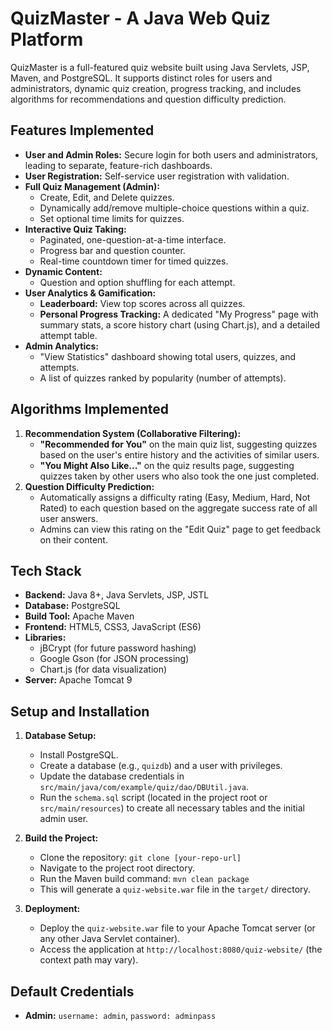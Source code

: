 # QuizMaster - A Java Web Quiz Platform

QuizMaster is a full-featured quiz website built using Java Servlets, JSP, Maven, and PostgreSQL. It supports distinct roles for users and administrators, dynamic quiz creation, progress tracking, and includes algorithms for recommendations and question difficulty prediction.

## Features Implemented

- **User and Admin Roles:** Secure login for both users and administrators, leading to separate, feature-rich dashboards.
- **User Registration:** Self-service user registration with validation.
- **Full Quiz Management (Admin):**
    - Create, Edit, and Delete quizzes.
    - Dynamically add/remove multiple-choice questions within a quiz.
    - Set optional time limits for quizzes.
- **Interactive Quiz Taking:**
    - Paginated, one-question-at-a-time interface.
    - Progress bar and question counter.
    - Real-time countdown timer for timed quizzes.
- **Dynamic Content:**
    - Question and option shuffling for each attempt.
- **User Analytics & Gamification:**
    - **Leaderboard:** View top scores across all quizzes.
    - **Personal Progress Tracking:** A dedicated "My Progress" page with summary stats, a score history chart (using Chart.js), and a detailed attempt table.
- **Admin Analytics:**
    - "View Statistics" dashboard showing total users, quizzes, and attempts.
    - A list of quizzes ranked by popularity (number of attempts).

## Algorithms Implemented

1.  **Recommendation System (Collaborative Filtering):**
    - **"Recommended for You"** on the main quiz list, suggesting quizzes based on the user's entire history and the activities of similar users.
    - **"You Might Also Like..."** on the quiz results page, suggesting quizzes taken by other users who also took the one just completed.
2.  **Question Difficulty Prediction:**
    - Automatically assigns a difficulty rating (Easy, Medium, Hard, Not Rated) to each question based on the aggregate success rate of all user answers.
    - Admins can view this rating on the "Edit Quiz" page to get feedback on their content.

## Tech Stack

- **Backend:** Java 8+, Java Servlets, JSP, JSTL
- **Database:** PostgreSQL
- **Build Tool:** Apache Maven
- **Frontend:** HTML5, CSS3, JavaScript (ES6)
- **Libraries:**
    - jBCrypt (for future password hashing)
    - Google Gson (for JSON processing)
    - Chart.js (for data visualization)
- **Server:** Apache Tomcat 9

## Setup and Installation

1.  **Database Setup:**
    - Install PostgreSQL.
    - Create a database (e.g., `quizdb`) and a user with privileges.
    - Update the database credentials in `src/main/java/com/example/quiz/dao/DBUtil.java`.
    - Run the `schema.sql` script (located in the project root or `src/main/resources`) to create all necessary tables and the initial admin user.

2.  **Build the Project:**
    - Clone the repository: `git clone [your-repo-url]`
    - Navigate to the project root directory.
    - Run the Maven build command: `mvn clean package`
    - This will generate a `quiz-website.war` file in the `target/` directory.

3.  **Deployment:**
    - Deploy the `quiz-website.war` file to your Apache Tomcat server (or any other Java Servlet container).
    - Access the application at `http://localhost:8080/quiz-website/` (the context path may vary).

## Default Credentials

- **Admin:** `username: admin`, `password: adminpass`
